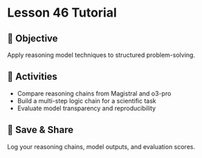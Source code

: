 # Lesson 46 Tutorial

## 🎯 Objective

Apply reasoning model techniques to structured problem-solving.

## 🧩 Activities

- Compare reasoning chains from Magistral and o3-pro
- Build a multi-step logic chain for a scientific task
- Evaluate model transparency and reproducibility

## 💾 Save & Share

Log your reasoning chains, model outputs, and evaluation scores.
